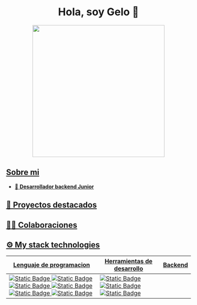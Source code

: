 <h1 align="center">Hola, soy Gelo 🤟</h1>

<div align="center">
<a href="https://ossinsight.io">
  <img src="/web/static/img/screenshots/homepage.gif" height=360
</a>
</div>

## Sobre mi

<ul>
    <li>🌱 <b>Desarrollador backend Junior</li>
           
</ul>

## 🚀 Proyectos destacados

## 🧑‍💻 Colaboraciones 

## ⚙ My stack technologies
|Lenguaje de programacion|Herramientas de desarrollo|Backend|
|---|---|---|
|<img alt="Static Badge" src="https://img.shields.io/badge/Python-yellow"> <img alt="Static Badge" src="https://img.shields.io/badge/C%2B%2B-yellow"> <img alt="Static Badge" src="https://img.shields.io/badge/C%23-blue"> <img alt="Static Badge" src="https://img.shields.io/badge/javascript-yellow"> <img alt="Static Badge" src="https://img.shields.io/badge/Kotlin-purple"> <img alt="Static Badge" src="https://img.shields.io/badge/GO-blue">|<img alt="Static Badge" src="https://img.shields.io/badge/GIT-orange"> <img alt="Static Badge" src="https://img.shields.io/badge/VISUAL_STUDIO_CODE-blue"> <img alt="Static Badge" src="https://img.shields.io/badge/LINUX-red">
